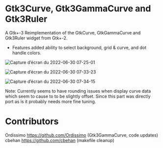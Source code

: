 Gtk3Curve, Gtk3GammaCurve and Gtk3Ruler
===

A Gtk+-3 Reimplementation of the GtkCurve, GtkGammaCurve and Gtk3Ruler widget from Gtk+-2.

* Features added ability to select background, grid & curve, and dot handle colors.

![Capture d’écran du 2022-06-30 07-25-01](https://user-images.githubusercontent.com/10682892/176621625-0dd1f43f-81a7-42be-864f-21d52be1023e.png)

![Capture d’écran du 2022-06-30 07-33-23](https://user-images.githubusercontent.com/10682892/176621698-94b2f39e-1038-4d22-9ca1-6cf5de0b43f7.png)

![Capture d’écran du 2022-06-30 07-34-15](https://user-images.githubusercontent.com/10682892/176621769-ed5032bf-f52c-4f4c-a40a-26009e64611c.png)


Note: Currently seems to have rounding issues when display curve data which seem to cause to to be slightly offset. Since this part was directly port as is it probably needs more fine tuning.

Contributors
===

Ordissimo https://github.com/Ordissimo (Gtk3GammaCurve, code updates)\
cbehan https://github.com/cbehan (makefile cleanup)
